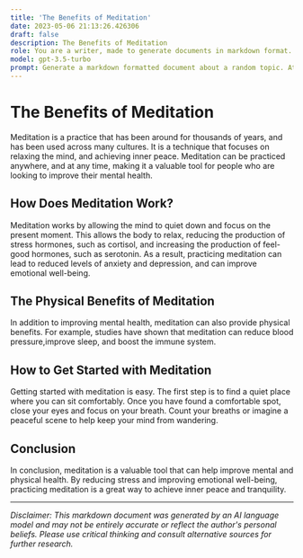```yaml
---
title: 'The Benefits of Meditation'
date: 2023-05-06 21:13:26.426306
draft: false
description: The Benefits of Meditation
role: You are a writer, made to generate documents in markdown format. It is very important that all of the documents you generate are in valid markdown format.
model: gpt-3.5-turbo
prompt: Generate a markdown formatted document about a random topic. At the bottom, include a disclaimer explaining that the document was generated by you. The first line of the document should be the title. Make sure that the entire document is in proper markdown format, using a mix of various tags to make the document visually appealing.
---
```


# The Benefits of Meditation

Meditation is a practice that has been around for thousands of years, and has been used across many cultures. It is a technique that focuses on relaxing the mind, and achieving inner peace. Meditation can be practiced anywhere, and at any time, making it a valuable tool for people who are looking to improve their mental health. 

## How Does Meditation Work?

Meditation works by allowing the mind to quiet down and focus on the present moment. This allows the body to relax, reducing the production of stress hormones, such as cortisol, and increasing the production of feel-good hormones, such as serotonin. As a result, practicing meditation can lead to reduced levels of anxiety and depression, and can improve emotional well-being. 

## The Physical Benefits of Meditation

In addition to improving mental health, meditation can also provide physical benefits. For example, studies have shown that meditation can reduce blood pressure,improve sleep, and boost the immune system. 

## How to Get Started with Meditation

Getting started with meditation is easy. The first step is to find a quiet place where you can sit comfortably. Once you have found a comfortable spot, close your eyes and focus on your breath. Count your breaths or imagine a peaceful scene to help keep your mind from wandering. 

## Conclusion

In conclusion, meditation is a valuable tool that can help improve mental and physical health. By reducing stress and improving emotional well-being, practicing meditation is a great way to achieve inner peace and tranquility.

---

*Disclaimer: This markdown document was generated by an AI language model and may not be entirely accurate or reflect the author's personal beliefs. Please use critical thinking and consult alternative sources for further research.*